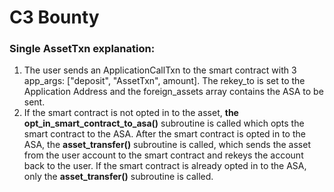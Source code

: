 # C3 Bounty

### Single AssetTxn explanation: 

  1) The user sends an ApplicationCallTxn to the smart contract with 3 app_args: ["deposit", "AssetTxn", amount].
     The rekey_to is set to the Application Address and the foreign_assets array contains the ASA to be sent. 
  2) If the smart contract is not opted in to the asset, **the opt_in_smart_contract_to_asa()** subroutine is called
     which opts the smart contract to the ASA. After the smart contract is opted in to the ASA, the **asset_transfer()** 
     subroutine is called, which sends the asset from the user account to the smart contract and rekeys the account back to the user. 
     If the smart contract is already opted in to the ASA, only the **asset_transfer()** subroutine is called. 
